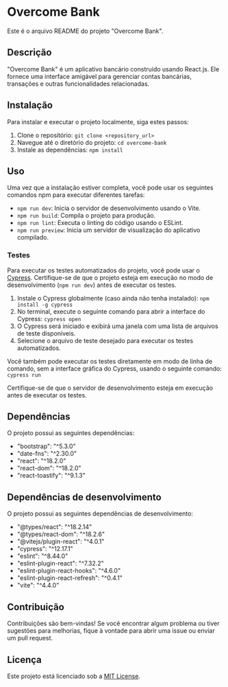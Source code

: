 # Overcome Bank

Este é o arquivo README do projeto "Overcome Bank".

## Descrição

"Overcome Bank" é um aplicativo bancário construído usando React.js. Ele fornece uma interface amigável para gerenciar contas bancárias, transações e outras funcionalidades relacionadas.

## Instalação

Para instalar e executar o projeto localmente, siga estes passos:

1. Clone o repositório: `git clone <repository_url>`
2. Navegue até o diretório do projeto: `cd overcome-bank`
3. Instale as dependências: `npm install`

## Uso

Uma vez que a instalação estiver completa, você pode usar os seguintes comandos npm para executar diferentes tarefas:

- `npm run dev`: Inicia o servidor de desenvolvimento usando o Vite.
- `npm run build`: Compila o projeto para produção.
- `npm run lint`: Executa o linting do código usando o ESLint.
- `npm run preview`: Inicia um servidor de visualização do aplicativo compilado.

### Testes

Para executar os testes automatizados do projeto, você pode usar o [Cypress](https://www.cypress.io/). Certifique-se de que o projeto esteja em execução no modo de desenvolvimento (`npm run dev`) antes de executar os testes.

1. Instale o Cypress globalmente (caso ainda não tenha instalado): `npm install -g cypress`
2. No terminal, execute o seguinte comando para abrir a interface do Cypress: `cypress open`
3. O Cypress será iniciado e exibirá uma janela com uma lista de arquivos de teste disponíveis.
4. Selecione o arquivo de teste desejado para executar os testes automatizados.

Você também pode executar os testes diretamente em modo de linha de comando, sem a interface gráfica do Cypress, usando o seguinte comando: `cypress run`

Certifique-se de que o servidor de desenvolvimento esteja em execução antes de executar os testes.

## Dependências

O projeto possui as seguintes dependências:

- "bootstrap": "^5.3.0"
- "date-fns": "^2.30.0"
- "react": "^18.2.0"
- "react-dom": "^18.2.0"
- "react-toastify": "^9.1.3"

## Dependências de desenvolvimento

O projeto possui as seguintes dependências de desenvolvimento:

- "@types/react": "^18.2.14"
- "@types/react-dom": "^18.2.6"
- "@vitejs/plugin-react": "^4.0.1"
- "cypress": "^12.17.1"
- "eslint": "^8.44.0"
- "eslint-plugin-react": "^7.32.2"
- "eslint-plugin-react-hooks": "^4.6.0"
- "eslint-plugin-react-refresh": "^0.4.1"
- "vite": "^4.4.0"

## Contribuição

Contribuições são bem-vindas! Se você encontrar algum problema ou tiver sugestões para melhorias, fique à vontade para abrir uma issue ou enviar um pull request.

## Licença

Este projeto está licenciado sob a [MIT License](LICENSE).
